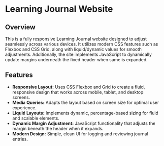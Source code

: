 # Learning Journal Website

## Overview

This is a fully responsive Learning Journal website designed to adjust seamlessly across various devices. It utilizes modern CSS features such as Flexbox and CSS Grid, along with liquid/dynamic values for smooth adjustments.
Additionally, the site implements JavaScript to dynamically update margins underneath the fixed header when same is expanded.

## Features

- **Responsive Layout:** Uses CSS Flexbox and Grid to create a fluid, responsive design that works across mobile, tablet, and desktop screens.
- **Media Queries:** Adapts the layout based on screen size for optimal user experience.
- **Liquid Layouts:** Implements dynamic, percentage-based sizing for fluid and scalable elements.
- **Dynamic Margin Adjustment:** JavaScript functionality that adjusts the margin beneath the header when it expands.
- **Modern Design:** Simple, clean UI for logging and reviewing journal entries.
  


